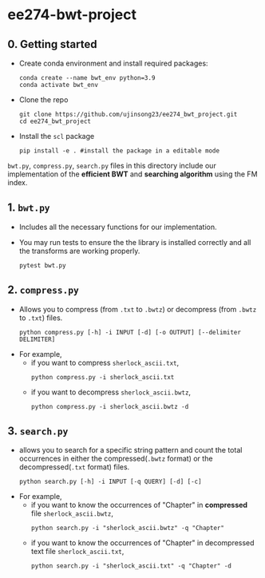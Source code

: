 # ee274-bwt-project

## 0. Getting started
- Create conda environment and install required packages:
    ```
    conda create --name bwt_env python=3.9
    conda activate bwt_env
    ```
- Clone the repo
    ```
    git clone https://github.com/ujinsong23/ee274_bwt_project.git
    cd ee274_bwt_project
    ```
- Install the `scl` package
    ```
    pip install -e . #install the package in a editable mode
    ``` 


`bwt.py`, `compress.py`, `search.py` files in this directory include our implementation of the **efficient BWT** and **searching algorithm** using the FM index.

## 1. `bwt.py` 
- Includes all the necessary functions for our implementation. 
- You may run tests to ensure the the library is installed correctly and all the transforms are working properly.

    ```
    pytest bwt.py
    ``` 

## 2. `compress.py`
- Allows you to compress (from `.txt` to `.bwtz`) or decompress (from `.bwtz` to `.txt`) files.
    ```
    python compress.py [-h] -i INPUT [-d] [-o OUTPUT] [--delimiter DELIMITER]
    ```
- For example,
    - if you want to compress `sherlock_ascii.txt`, 
        ```
        python compress.py -i sherlock_ascii.txt
        ```
    - if you want to decompress `sherlock_ascii.bwtz`, 
        ```
        python compress.py -i sherlock_ascii.bwtz -d
        ```

## 3. `search.py`
- allows you to search for a specific string pattern and count the total occurrences in either the compressed(`.bwtz` format) or the decompressed(`.txt` format) files.
    ```
    python search.py [-h] -i INPUT [-q QUERY] [-d] [-c]
    ```
- For example,
    - if you want to know the occurrences of "Chapter" in **compressed** file `sherlock_ascii.bwtz`, 
        ```
        python search.py -i "sherlock_ascii.bwtz" -q "Chapter" 
        ```
    - if you want to know the occurrences of "Chapter" in decompressed text file `sherlock_ascii.txt`, 
        ```
        python search.py -i "sherlock_ascii.txt" -q "Chapter" -d
        ```
